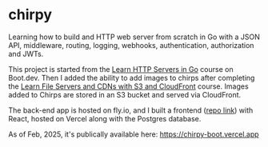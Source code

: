 # chirpy

Learning how to build and HTTP web server from scratch in Go with a JSON API, middleware, routing, logging, webhooks, authentication, authorization and JWTs.

This project is started from the [Learn HTTP Servers in Go](https://www.boot.dev/courses/learn-http-servers-golang) course on Boot.dev. Then I added the ability to add images to chirps after completing the [Learn File Servers and CDNs with S3 and CloudFront](https://www.boot.dev/courses/learn-file-servers-s3-cloudfront-golang) course. Images added to Chirps are stored in an S3 bucket and served via CloudFront.

The back-end app is hosted on fly.io, and I built a frontend ([repo link](https://github.com/Jamesllllllllll/chirpy-front-end)) with React, hosted on Vercel along with the Postgres database.

As of Feb, 2025, it's publically available here: https://chirpy-boot.vercel.app
